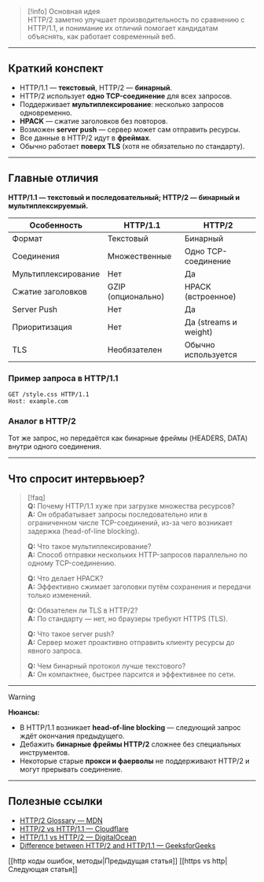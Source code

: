 > [!info] Основная идея  
> HTTP/2 заметно улучшает производительность по сравнению с HTTP/1.1, и понимание их отличий помогает кандидатам объяснять, как работает современный веб.

---

## Краткий конспект

- HTTP/1.1 — **текстовый**, HTTP/2 — **бинарный**.
- HTTP/2 использует **одно TCP-соединение** для всех запросов.
- Поддерживает **мультиплексирование**: несколько запросов одновременно.
- **HPACK** — сжатие заголовков без повторов.
- Возможен **server push** — сервер может сам отправить ресурсы.
- Все данные в HTTP/2 идут в **фреймах**.
- Обычно работает **поверх TLS** (хотя не обязательно по стандарту).

---

## Главные отличия

**HTTP/1.1 — текстовый и последовательный; HTTP/2 — бинарный и мультиплексируемый.**

| Особенность                 | HTTP/1.1                   | HTTP/2                            |
|----------------------------|----------------------------|-----------------------------------|
| Формат                     | Текстовый                  | Бинарный                          |
| Соединения                 | Множественные              | Одно TCP-соединение               |
| Мультиплексирование        | Нет                        | Да                                |
| Сжатие заголовков          | GZIP (опционально)         | HPACK (встроенное)                |
| Server Push                | Нет                        | Да                                |
| Приоритизация              | Нет                        | Да (streams и weight)             |
| TLS                        | Необязателен               | Обычно используется              |

### Пример запроса в HTTP/1.1

```http
GET /style.css HTTP/1.1
Host: example.com
```

### Аналог в HTTP/2

Тот же запрос, но передаётся как бинарные фреймы (HEADERS, DATA) внутри одного соединения.

---

## Что спросит интервьюер?

> [!faq]  
> **Q:** Почему HTTP/1.1 хуже при загрузке множества ресурсов?  
> **A:** Он обрабатывает запросы последовательно или в ограниченном числе TCP-соединений, из-за чего возникает задержка (head-of-line blocking).  
>  
> **Q:** Что такое мультиплексирование?  
> **A:** Способ отправки нескольких HTTP-запросов параллельно по одному TCP-соединению.  
>  
> **Q:** Что делает HPACK?  
> **A:** Эффективно сжимает заголовки путём сохранения и передачи только изменений.  
>  
> **Q:** Обязателен ли TLS в HTTP/2?  
> **A:** По стандарту — нет, но браузеры требуют HTTPS (TLS).  
>  
> **Q:** Что такое server push?  
> **A:** Сервер может проактивно отправить клиенту ресурсы до явного запроса.  
>  
> **Q:** Чем бинарный протокол лучше текстового?  
> **A:** Он компактнее, быстрее парсится и эффективнее по сети.

---

> [!warning]
> **Нюансы:**  
> - В HTTP/1.1 возникает **head-of-line blocking** — следующий запрос ждёт окончания предыдущего.  
> - Дебажить **бинарные фреймы HTTP/2** сложнее без специальных инструментов.  
> - Некоторые старые **прокси и фаерволы** не поддерживают HTTP/2 и могут прерывать соединение.

---

## Полезные ссылки

- [HTTP/2 Glossary — MDN](https://developer.mozilla.org/en-US/docs/Glossary/HTTP_2?utm_source=chatgpt.com)
- [HTTP/2 vs HTTP/1.1 — Cloudflare](https://www.cloudflare.com/learning/performance/http2-vs-http1.1/?utm_source=chatgpt.com)
- [HTTP/1.1 vs HTTP/2 — DigitalOcean](https://www.digitalocean.com/community/tutorials/http-1-1-vs-http-2-what-s-the-difference?utm_source=chatgpt.com)
- [Difference between HTTP/2 and HTTP/1.1 — GeeksforGeeks](https://www.geeksforgeeks.org/computer-networks/difference-between-http-2-and-http-1-1/?utm_source=chatgpt.com)

[[http коды ошибок, методы|Предыдущая статья]]  [[https vs http|Следующая статья]]